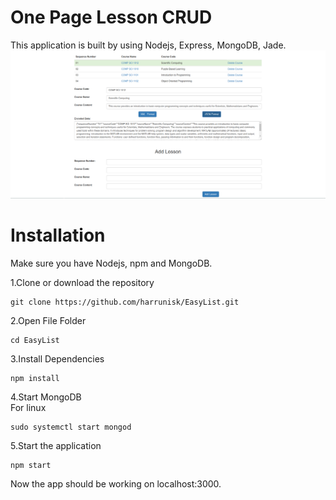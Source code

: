 # One Page Lesson CRUD
This application is built by using Nodejs, Express, MongoDB, Jade.
![Work](https://raw.githubusercontent.com/harrunisk/EasyList/master/art/Image.png)

# Installation
Make sure you have Nodejs, npm and MongoDB.  

1.Clone or download the repository 
~~~
git clone https://github.com/harrunisk/EasyList.git
~~~
2.Open File Folder
~~~
cd EasyList
~~~
3.Install Dependencies
~~~
npm install
~~~
4.Start MongoDB  
For linux
~~~
sudo systemctl start mongod
~~~
5.Start the application
~~~
npm start
~~~
Now the app should be working on localhost:3000.

